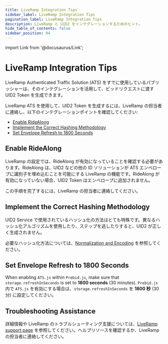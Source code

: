 ```yaml
---
title: LiveRamp Integration Tips
sidebar_label: LiveRamp Integration Tips
pagination_label: LiveRamp Integration Tips
description: LiveRamp と UID2 をインテグレーションするためのヒント。 
hide_table_of_contents: false
sidebar_position: 04
---
```


import Link from '@docusaurus/Link';

# LiveRamp Integration Tips

LiveRamp Authenticated Traffic Solution (ATS) をすでに使用しているパブリッシャーは、そのインテグレーションを活用して、ビッドリクエストに渡す UID2 Token を生成できます。

LiveRamp ATS を使用して、UID2 Token を生成するには、LiveRamp の担当者に連絡し、以下のインテグレーションポイントを確認してください:

- [Enable RideAlong](#enable-ridealong)
- [Implement the Correct Hashing Methodology](#implement-the-correct-hashing-methodology)
- [Set Envelope Refresh to 1800 Seconds](#set-envelope-refresh-to-1800-seconds)

## Enable RideAlong

LiveRamp の設定では、RideAlong が有効になっていることを確認する必要があります。RideAlong は、UID2 などの他の ID ソリューションが ATS エンベロープに識別子を埋め込むことを可能にする LiveRamp の機能です。RideAlong が有効になっていない場合、UID2 Token はエンベロープに追加されません。

この手順を完了するには、LiveRamp の担当者に連絡してください。

## Implement the Correct Hashing Methodology

UID2 Service で使用されているハッシュ化の方法はとても特殊です。異なるハッシュ化アルゴリズムを使用したり、ステップを逃したりすると、UID2 が正しく生成されません。

必要なハッシュ化方法については、[Normalization and Encoding](../getting-started/gs-normalization-encoding.md) を参照してください。

## Set Envelope Refresh to 1800 Seconds

When enabling `ATS.js` within `Prebid.js`, make sure that `storage.refreshInSeconds` is set to **1800 seconds** (30 minutes).
`Prebid.js` 内で `ATS.js` を有効にする場合は、`storage.refreshInSeconds` を **1800 秒** (30 分) に設定してください。

## Troubleshooting Assistance

詳細情報や LiveRamp のトラブルシューティング支援については、[LiveRamp support page](https://docs.liveramp.com/connect/en/support.html) を参照してください。ヘルプリソースを確認するか、LiveRamp の担当者に連絡してください。
